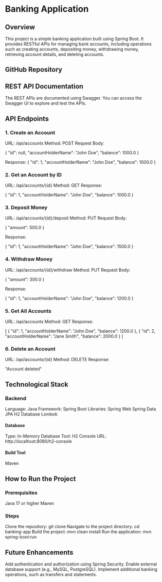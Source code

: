 # Banking Application

## Overview

This project is a simple banking application built using Spring Boot. 
It provides RESTful APIs for managing bank accounts, including operations 
such as creating accounts, depositing money, withdrawing money, 
retrieving account details, and deleting accounts.

## GitHub Repository

## **REST API Documentation**
The REST APIs are documented using Swagger. You can access the Swagger UI to explore 
and test the APIs.

## API Endpoints

### 1. Create an Account
URL: /api/accounts
Method: POST
Request Body:

{
"id": null,
"accountHolderName": "John Doe",
"balance": 1000.0
}

Response:
{
"id": 1,
"accountHolderName": "John Doe",
"balance": 1000.0
}

### 2. Get an Account by ID
URL: /api/accounts/{id}
Method: GET
Response:

{
"id": 1,
"accountHolderName": "John Doe",
"balance": 1000.0
}

### 3. Deposit Money
URL: /api/accounts/{id}/deposit
Method: PUT
Request Body:

{
"amount": 500.0
}

Response:

{
"id": 1,
"accountHolderName": "John Doe",
"balance": 1500.0
}

### 4. Withdraw Money
URL: /api/accounts/{id}/withdraw
Method: PUT
Request Body:

{
"amount": 300.0
}

Response:

{
"id": 1,
"accountHolderName": "John Doe",
"balance": 1200.0
}

### 5. Get All Accounts
URL: /api/accounts
Method: GET
Response:

[
{
"id": 1,
"accountHolderName": "John Doe",
"balance": 1200.0
},
{
"id": 2,
"accountHolderName": "Jane Smith",
"balance": 2000.0
}
]

### 6. Delete an Account
URL: /api/accounts/{id}
Method: DELETE
Response:

"Account deleted"

## Technological Stack

### Backend
Language: Java
Framework: Spring Boot
Libraries:
Spring Web
Spring Data JPA
H2 Database
Lombok

#### Database

Type: In-Memory Database
Tool: H2
Console URL: http://localhost:8080/h2-console

#### Build Tool
Maven

## How to Run the Project

### Prerequisites
Java 17 or higher
Maven

### Steps
Clone the repository: git clone <repository-url>
Navigate to the project directory: cd banking-app
Build the project: mvn clean install
Run the application: mvn spring-boot:run

## Future Enhancements
Add authentication and authorization using Spring Security.
Enable external database support (e.g., MySQL, PostgreSQL).
Implement additional banking operations, such as transfers and statements.


